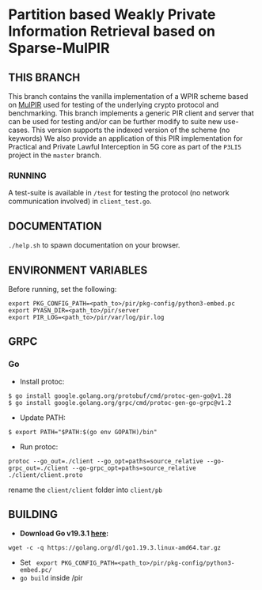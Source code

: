 # Partition based Weakly Private Information Retrieval based on Sparse-MulPIR
## THIS BRANCH
This branch contains the vanilla implementation of a WPIR scheme based on [MulPIR](https://eprint.iacr.org/2019/1483) used for testing of the underlying crypto protocol
and benchmarking. This branch implements a generic PIR client and server that can be used for testing and/or can be further modify to suite new use-cases. This version supports the indexed version of the scheme (no keywords)
We also provide an application of this PIR implementation for Practical and Private Lawful Interception in 5G core as part of the ```P3LI5``` project in the ```master``` branch.
### RUNNING
A test-suite is available in ```/test``` for testing the protocol (no network communication involved) in ```client_test.go```.
## DOCUMENTATION
```./help.sh``` to spawn documentation on your browser.
## ENVIRONMENT VARIABLES
Before running, set the following:
```
export PKG_CONFIG_PATH=<path_to>/pir/pkg-config/python3-embed.pc
export PYASN_DIR=<path_to>/pir/server
export PIR_LOG=<path_to>/pir/var/log/pir.log
```

## GRPC

### Go

-   Install protoc:
```
$ go install google.golang.org/protobuf/cmd/protoc-gen-go@v1.28
$ go install google.golang.org/grpc/cmd/protoc-gen-go-grpc@v1.2
```
-  Update PATH:
```
$ export PATH="$PATH:$(go env GOPATH)/bin"
```
- Run protoc:
```
protoc --go_out=./client --go_opt=paths=source_relative --go-grpc_out=./client --go-grpc_opt=paths=source_relative ./client/client.proto
```
rename the ```client/client``` folder into ```client/pb```

## BUILDING
- **Download Go v19.3.1 [here](https://go.dev/doc/install):**
``` 
wget -c -q https://golang.org/dl/go1.19.3.linux-amd64.tar.gz
```
- Set ``` export PKG_CONFIG_PATH=<path_to>/pir/pkg-config/python3-embed.pc/```
- ```go build``` inside /pir